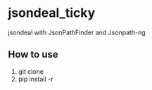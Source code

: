 # jsondeal_ticky
jsondeal with JsonPathFinder and Jsonpath-ng

## How to use
1. git clone 
2. pip install -r
